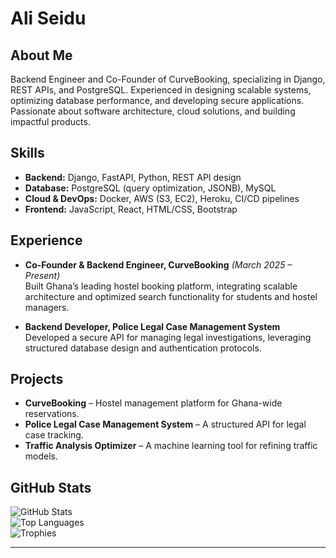 # Ali Seidu  

## About Me  
Backend Engineer and Co-Founder of CurveBooking, specializing in Django, REST APIs, and PostgreSQL. Experienced in designing scalable systems, optimizing database performance, and developing secure applications. Passionate about software architecture, cloud solutions, and building impactful products.  

## Skills  
- **Backend:** Django, FastAPI, Python, REST API design  
- **Database:** PostgreSQL (query optimization, JSONB), MySQL  
- **Cloud & DevOps:** Docker, AWS (S3, EC2), Heroku, CI/CD pipelines  
- **Frontend:** JavaScript, React, HTML/CSS, Bootstrap  

## Experience  
- **Co-Founder & Backend Engineer, CurveBooking** *(March 2025 – Present)*  
  Built Ghana’s leading hostel booking platform, integrating scalable architecture and optimized search functionality for students and hostel managers.  

- **Backend Developer, Police Legal Case Management System**  
  Developed a secure API for managing legal investigations, leveraging structured database design and authentication protocols.  

## Projects  
- **CurveBooking** – Hostel management platform for Ghana-wide reservations.  
- **Police Legal Case Management System** – A structured API for legal case tracking.  
- **Traffic Analysis Optimizer** – A machine learning tool for refining traffic models.  

## GitHub Stats  
![GitHub Stats](https://github-readme-stats.vercel.app/api?username=aliseidu8855&theme=dark)  
![Top Languages](https://github-readme-stats.vercel.app/api/top-langs/?username=aliseidu8855&theme=dark&layout=compact)  
![Trophies](https://github-profile-trophy.vercel.app/?username=aliseidu8855&theme=radical)  

---

